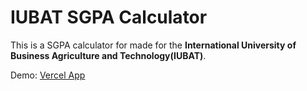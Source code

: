 # IUBAT SGPA Calculator


This is a SGPA calculator for made for the **International University of Business Agriculture and Technology(IUBAT)**.

Demo: [Vercel App](https://iubat-sgpa-calculator.vercel.app/)
